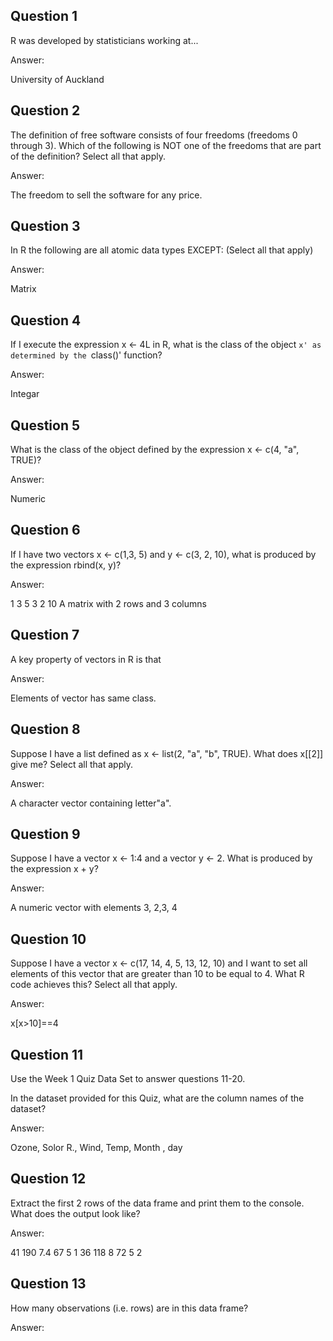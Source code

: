 Question 1
----------
R was developed by statisticians working at...

Answer:

University of Auckland

Question 2
----------
The definition of free software consists of four freedoms (freedoms 0 through 3). Which of the following is NOT one of the freedoms that are part of the definition? Select all that apply.

Answer:

The freedom to sell the software for any price.

Question 3
-----------------
In R the following are all atomic data types EXCEPT: (Select all that apply)

Answer:

Matrix

Question 4
---------------
If I execute the expression x <- 4L in R, what is the class of the object `x' as determined by the `class()' function?

Answer:

Integar

Question 5
-------------
What is the class of the object defined by the expression x <- c(4, "a", TRUE)?

Answer:

Numeric

Question 6
------------------
If I have two vectors x <- c(1,3, 5) and y <- c(3, 2, 10), what is produced by the expression rbind(x, y)?

Answer:

1 3 5
3 2 10
A matrix with 2 rows and 3 columns

Question 7
----------
A key property of vectors in R is that

Answer:

Elements of vector has same class.

Question 8
-------------

Suppose I have a list defined as x <- list(2, "a", "b", TRUE). What does x[[2]] give me? Select all that apply.

Answer:

A character vector containing letter"a".

Question 9
----------
Suppose I have a vector x <- 1:4 and a vector y <- 2. What is produced by the expression x + y?

Answer:

A numeric vector with elements 3, 2,3, 4

Question 10
------------

Suppose I have a vector x <- c(17, 14, 4, 5, 13, 12, 10) and I want to set all elements of this vector that are greater than 10 to be equal to 4. What R code achieves this? Select all that apply.

Answer:

x[x>10]==4

Question 11
----------------

Use the Week 1 Quiz Data Set to answer questions 11-20.

In the dataset provided for this Quiz, what are the column names of the dataset?

Answer:

Ozone, Solor R., Wind, Temp, Month , day

Question 12
--------------

Extract the first 2 rows of the data frame and print them to the console. What does the output look like?

Answer:

41	190	7.4	67	5	1
36	118	8  	72	5	2

Question 13
------------

How many observations (i.e. rows) are in this data frame?

Answer:




